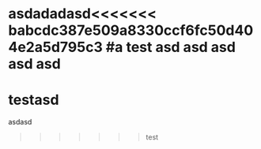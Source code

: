asdadadasd<<<<<<< babcdc387e509a8330ccf6fc50d404e2a5d795c3
#a test
asd
asd
asd
asd
asd
=======
# testasd

asdasd
>>>>>>> test
